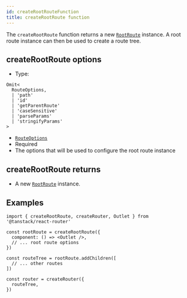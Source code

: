 ```yaml
---
id: createRootRouteFunction
title: createRootRoute function
---
```


The `createRootRoute` function returns a new [`RootRoute`](./api/router/RootRouteClass) instance. A root route instance can then be used to create a route tree.

## createRootRoute options

- Type:

```tsx
Omit<
  RouteOptions,
  | 'path'
  | 'id'
  | 'getParentRoute'
  | 'caseSensitive'
  | 'parseParams'
  | 'stringifyParams'
>
```

- [`RouteOptions`](./api/router/RouteOptionsType)
- Required
- The options that will be used to configure the root route instance

## createRootRoute returns

- A new [`RootRoute`](./api/router/RootRouteClass) instance.

## Examples

```tsx
import { createRootRoute, createRouter, Outlet } from '@tanstack/react-router'

const rootRoute = createRootRoute({
  component: () => <Outlet />,
  // ... root route options
})

const routeTree = rootRoute.addChildren([
  // ... other routes
])

const router = createRouter({
  routeTree,
})
```

